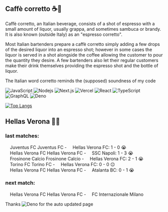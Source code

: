 
## Caffè corretto ☕🥃
Caffè corretto, an Italian beverage, consists of a shot of espresso with a small amount of liquor, usually grappa, and sometimes sambuca or brandy. It is also known (outside Italy) as an "espresso corretto".

Most Italian bartenders prepare a caffè corretto simply adding a few drops of the desired liquor into an espresso shot; however in some cases the liquor is served in a shot alongside the coffee allowing the customer to pour the quantity they desire. A few bartenders also let their regular customers make their drink themselves providing the espresso shot and the bottle of liquor.

The Italian word corretto reminds the (supposed) soundness of my code

![JavaScript](https://img.shields.io/badge/-JavaScript-black?style=flat-square&logo=javascript)
![Nodejs](https://img.shields.io/badge/-Nodejs-black?style=flat-square&logo=Node.js)
![Next.js](https://img.shields.io/badge/-Next.js-black?style=flat-square&logo=Next.js)
![Vercel](https://img.shields.io/badge/-vercel-black?style=flat-square&logo=Vercel)
![React](https://img.shields.io/badge/-React-black?style=flat-square&logo=react)
![TypeScript](https://img.shields.io/badge/-Typescript-white?style=flat-square&logo=typescript)
![GraphQL](https://img.shields.io/badge/-GraphQL-E10098?style=flat-square&logo=graphql)
![Deno](https://img.shields.io/badge/-Deno-black?style=flat-square&logo=deno)


[![Top Langs](https://github-readme-stats.vercel.app/api/top-langs/?username=correttojs&layout=compact)](https://github.com/anuraghazra/github-readme-stats)


## Hellas Verona 💙💛

### last matches:

<span><img src="https://crests.football-data.org/109.svg" height="15px" />Juventus FC</span> Juventus FC - <span><img src="https://crests.football-data.org/450.png" height="15px" />Hellas Verona FC</span>: 1 - 0 😭 <br/><span><img src="https://crests.football-data.org/450.png" height="15px" />Hellas Verona FC</span> Hellas Verona FC - <span><img src="https://crests.football-data.org/113.svg" height="15px" />SSC Napoli</span>: 1 - 3 😭 <br/><span><img src="https://crests.football-data.org/470.png" height="15px" />Frosinone Calcio</span> Frosinone Calcio - <span><img src="https://crests.football-data.org/450.png" height="15px" />Hellas Verona FC</span>: 2 - 1 😭 <br/><span><img src="https://crests.football-data.org/586.svg" height="15px" />Torino FC</span> Torino FC - <span><img src="https://crests.football-data.org/450.png" height="15px" />Hellas Verona FC</span>: 0 - 0 😐 <br/><span><img src="https://crests.football-data.org/450.png" height="15px" />Hellas Verona FC</span> Hellas Verona FC - <span><img src="https://crests.football-data.org/102.svg" height="15px" />Atalanta BC</span>: 0 - 1 😭 <br/>

### next match:

<span><img src="https://crests.football-data.org/450.png" height="15px" />Hellas Verona FC</span> Hellas Verona FC - <span><img src="https://crests.football-data.org/108.png" height="15px" />FC Internazionale Milano</span> <br/>

Thanks ![Deno](https://img.shields.io/badge/-Deno-black?style=flat-square&logo=deno) for the auto updated page
